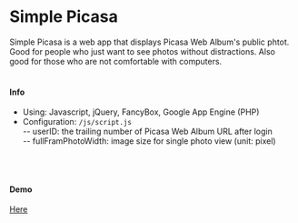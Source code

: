 Simple Picasa
=========

Simple Picasa is a web app that displays Picasa Web Album's public phtot. Good for people who just want to see photos without distractions. Also good for those who are not comfortable with computers.
<br>
<br>

#### Info  
- Using: Javascript, jQuery, FancyBox, Google App Engine (PHP)
- Configuration: ```/js/script.js```  
-- userID: the trailing number of Picasa Web Album URL after login  
-- fullFramPhotoWidth: image size for single photo view (unit: pixel)
<br>
<br>

#### Demo
[Here](linear-rig-499.appspot.com)
<br>
<br>

